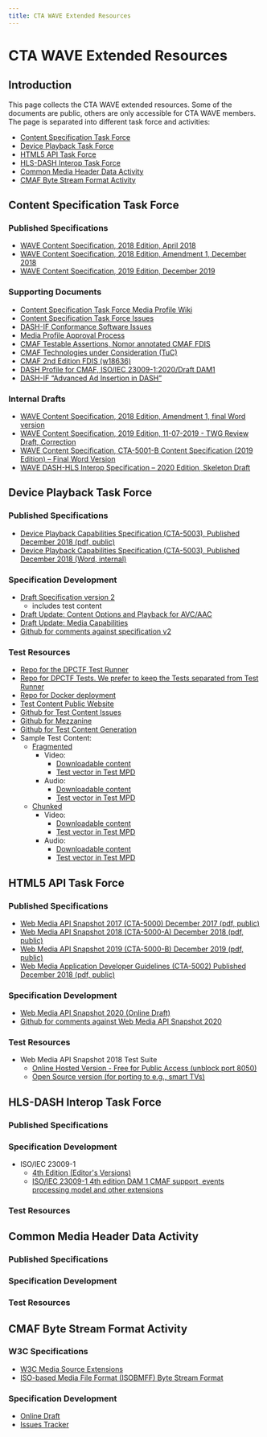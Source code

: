```yaml
---
title: CTA WAVE Extended Resources
---
```


# CTA WAVE Extended Resources

## Introduction
This page collects the CTA WAVE extended resources. Some of the documents are public, others are only accessible for CTA WAVE members. The page is separated into different task force and activities:

* [Content Specification Task Force](#content-specification-task-force)
* [Device Playback Task Force](#device-playback-task-force)
* [HTML5 API Task Force](#html5-api-task-force)
* [HLS-DASH Interop Task Force](#hls-dash-interop-task-force)
* [Common Media Header Data Activity](#Common-Media-Header-Data-Activity)
* [CMAF Byte Stream Format Activity](#CMAF-Byte-Stream-Format-Activity) 

## Content Specification Task Force

### Published Specifications 
* [WAVE Content Specification, 2018 Edition, April 2018](https://cdn.cta.tech/cta/media/media/resources/standards/pdfs/cta-5001-final_v2_pdf.pdf) 
* [WAVE Content Specification, 2018 Edition, Amendment 1, December 2018](https://cdn.cta.tech/cta/media/media/resources/standards/pdfs/cta-5001-a-final.pdf) 
* [WAVE Content Specification, 2019 Edition, December 2019](https://cdn.cta.tech/cta/media/media/resources/standards/cta-5001-b-final.pdf)

### Supporting Documents
* [Content Specification Task Force Media Profile Wiki](https://github.com/cta-wave/content-specification-task-force/wiki) 
* [Content Specification Task Force Issues](https://github.com/cta-wave/content-specification-task-force/issues) 
* [DASH-IF Conformance Software Issues](https://github.com/Dash-Industry-Forum/DASH-IF-Conformance/issues)
* [Media Profile Approval Process](https://standards.cta.tech/apps/org/workgroup/cstf/download.php/22529/cstf-00035-v000-WAVE%20Media%20Profile%20Approval%20Process.docx) 
* [CMAF Testable Assertions, Nomor annotated CMAF FDIS](https://standards.cta.tech/apps/org/workgroup/cstf/download.php/26818/latest) 
* [CMAF Technologies under Consideration (TuC)](https://standards.cta.tech/apps/org/workgroup/cstf/download.php/27416/w18591%20Technologies_Under_Consideration_CMAF.doc) 
* [CMAF 2nd Edition FDIS (w18636)](https://standards.cta.tech/apps/org/workgroup/wtwg/download.php/27773/w18636-v4-w18636.zip)
* [DASH Profile for CMAF, ISO/IEC 23009-1:2020/Draft DAM1](https://standards.cta.tech/apps/org/workgroup/wtwg/download.php/29429/29n18626_CTA_WAVE.zip) 
* [DASH-IF “Advanced Ad Insertion in DASH”](https://dashif.org/docs/CR-Ad-Insertion-r5.pdf)

### Internal Drafts
* [WAVE Content Specification, 2018 Edition, Amendment 1, final Word version](https://standards.cta.tech/apps/org/workgroup/cstf/document.php?document_id=25036)
* [WAVE Content Specification, 2019 Edition, 11-07-2019 - TWG Review Draft, Correction](https://standards.cta.tech/apps/org/workgroup/wtwg/document.php?document_id=28517)
* [WAVE Content Specification, CTA-5001-B Content Specification (2019 Edition) – Final Word Version](https://standards.cta.tech/apps/org/workgroup/cstf/download.php/28780/CTA-5001-B%20TxtOnly.docx)
* [WAVE DASH-HLS Interop Specification – 2020 Edition, Skeleton Draft](https://standards.cta.tech/apps/org/workgroup/cstf/document.php?document_id=28924)

## Device Playback Task Force

### Published Specifications
* [Device Playback Capabilities Specification (CTA-5003), Published December 2018 (pdf, public)](https://cdn.cta.tech/cta/media/media/resources/standards/pdfs/cta-5003-final.pdf)
* [Device Playback Capabilities Specification (CTA-5003), Published December 2018 (Word, internal)](https://standards.cta.tech/apps/org/workgroup/dpctf/download.php/25037/CTA-5003.docx)

### Specification Development
* [Draft Specification version 2](https://1drv.ms/w/s!AiNJEPgowJnWgf1djEI_m3uly6_1qQ)
  * includes test content
* [Draft Update: Content Options and Playback for AVC/AAC](https://1drv.ms/w/s!AiNJEPgowJnWgbpZesbLvglzCXVlSg?e=Rh7bg7)
* [Draft Update: Media Capabilities](https://1drv.ms/w/s!AiNJEPgowJnWgpI6nhNJVLWvwn3BWA?e=swV7i9)
* [Github for comments against specification v2](https://github.com/cta-wave/device-playback-task-force)

### Test Resources
* [Repo for the DPCTF Test Runner](https://github.com/cta-wave/dpctf-test-runner)
* [Repo for DPCTF Tests. We prefer to keep the Tests separated from Test Runner](https://github.com/cta-wave/dpctf-tests)
* [Repo for Docker deployment](https://github.com/cta-wave/dpctf-deploy)
* [Test Content Public Website](http://dash.akamaized.net/WAVE/index.html)
* [Github for Test Content Issues](https://github.com/cta-wave/Test-Content)
* [Github for Mezzanine](https://github.com/cta-wave/Mezzanine)
* [Github for Test Content Generation](https://github.com/cta-wave/Test-Content-Generation)
* Sample Test Content:
  * [Fragmented](http://dash.akamaized.net/WAVE/ContentModel/SinglePeriod/Fragmented)
     * Video:  
       * [Downloadable content](http://dash.akamaized.net/WAVE/ContentModel/SinglePeriod/Fragmented/video1.zip)
       * [Test vector in Test MPD](http://dash.akamaized.net/WAVE/ContentModel/SinglePeriod/Fragmented/ToS_MultiRate_fragmented.mpd)
     * Audio: 
       * [Downloadable content](http://dash.akamaized.net/WAVE/ContentModel/SinglePeriod/Fragmented/audio1.zip)
       * [Test vector in Test MPD](http://dash.akamaized.net/WAVE/ContentModel/SinglePeriod/Fragmented/ToS_HEAACv2_fragmented.mpd)    
  * [Chunked](http://dash.akamaized.net/WAVE/ContentModel/SinglePeriod/Chunked)
     * Video:  
       * [Downloadable content](http://dash.akamaized.net/WAVE/ContentModel/SinglePeriod/Chunked/video1.zip)
       * [Test vector in Test MPD](http://dash.akamaized.net/WAVE/ContentModel/SinglePeriod/Chunked/ToS_MultiRate_fragmented.mpd)
     * Audio: 
       * [Downloadable content](http://dash.akamaized.net/WAVE/ContentModel/SinglePeriod/Chunked/audio1.zip)
       * [Test vector in Test MPD](http://dash.akamaized.net/WAVE/ContentModel/SinglePeriod/Chunked/ToS_HEAACv2_fragmented.mpd)          
        
## HTML5 API Task Force

### Published Specifications
* [Web Media API Snapshot 2017 (CTA-5000) December 2017 (pdf, public)](https://cdn.cta.tech/cta/media/media/resources/standards/pdfs/cta-5000-final-v2_pdf.pdf)
* [Web Media API Snapshot 2018 (CTA-5000-A) December 2018 (pdf, public)](https://cdn.cta.tech/cta/media/media/resources/standards/pdfs/cta-5000-a-final.pdf)
* [Web Media API Snapshot 2019 (CTA-5000-B) December 2019 (pdf, public)](https://cdn.cta.tech/cta/media/media/resources/standards/pdfs/cta-5000-b-final_v2.pdf)
* [Web Media Application Developer Guidelines (CTA-5002) Published December 2018 (pdf, public)](https://cdn.cta.tech/cta/media/media/resources/standards/pdfs/cta-5002-final.pdf)

### Specification Development

* [Web Media API Snapshot 2020 (Online Draft)](https://w3c.github.io/webmediaapi/)
* [Github for comments against Web Media API Snapshot 2020](https://github.com/w3c/webmediaapi/issues/)

### Test Resources
* Web Media API Snapshot 2018 Test Suite 
  * [Online Hosted Version - Free for Public Access (unblock port 8050)](https://webapitests2018.ctawave.org/)
  * [Open Source version (for porting to e.g., smart TVs)](https://github.com/cta-wave/WMAS)

## HLS-DASH Interop Task Force

### Published Specifications

### Specification Development
* ISO/IEC 23009-1 
  * [4th Edition (Editor's Versions)](https://1drv.ms/w/s!AiNJEPgowJnWgpVfJR-Vs3NA2z8FnA?e=kaRfd3)
  * [ISO/IEC 23009-1 4th edition DAM 1 CMAF support, events processing model and other extensions](https://1drv.ms/u/s!AiNJEPgowJnWgpVzHodpnZfE7ZI7fQ?e=9KPwu9)

### Test Resources

## Common Media Header Data Activity

### Published Specifications

### Specification Development

### Test Resources


## CMAF Byte Stream Format Activity

### W3C Specifications
* [W3C Media Source Extensions](https://www.w3.org/TR/media-source/)
* [ISO-based Media File Format (ISOBMFF) Byte Stream Format](https://www.w3.org/TR/mse-byte-stream-format-isobmff/)

### Specification Development
* [Online Draft](https://docs.google.com/document/d/1WNK2JTY6wW1qGqi7pFpsJvF-rowj2ssmI_NxjNQrh7I/edit?usp=sharing)
* [Issues Tracker](https://github.com/cta-wave/CMAF-Byte-Stream/issues)

